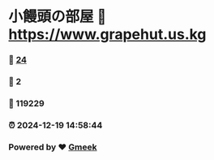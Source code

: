 # 小饅頭の部屋 :link: https://www.grapehut.us.kg 
### :page_facing_up: [24](https://www.grapehut.us.kg/tag.html) 
### :speech_balloon: 2 
### :hibiscus: 119229 
### :alarm_clock: 2024-12-19 14:58:44 
### Powered by :heart: [Gmeek](https://github.com/Meekdai/Gmeek)
